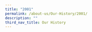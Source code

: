 ```yaml
---
title: "2001"
permalink: /about-us/Our-History/2001/
description: ""
third_nav_title: Our History
---
```

